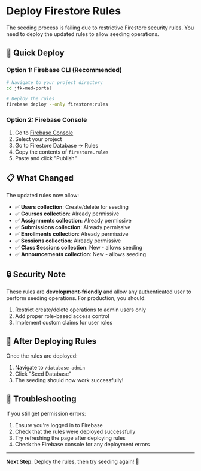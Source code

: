 # Deploy Firestore Rules

The seeding process is failing due to restrictive Firestore security rules. You need to deploy the updated rules to allow seeding operations.

## 🚀 Quick Deploy

### Option 1: Firebase CLI (Recommended)
```bash
# Navigate to your project directory
cd jfk-med-portal

# Deploy the rules
firebase deploy --only firestore:rules
```

### Option 2: Firebase Console
1. Go to [Firebase Console](https://console.firebase.google.com/)
2. Select your project
3. Go to Firestore Database → Rules
4. Copy the contents of `firestore.rules`
5. Paste and click "Publish"

## 📋 What Changed

The updated rules now allow:
- ✅ **Users collection**: Create/delete for seeding
- ✅ **Courses collection**: Already permissive
- ✅ **Assignments collection**: Already permissive  
- ✅ **Submissions collection**: Already permissive
- ✅ **Enrollments collection**: Already permissive
- ✅ **Sessions collection**: Already permissive
- ✅ **Class Sessions collection**: New - allows seeding
- ✅ **Announcements collection**: New - allows seeding

## 🔒 Security Note

These rules are **development-friendly** and allow any authenticated user to perform seeding operations. For production, you should:

1. Restrict create/delete operations to admin users only
2. Add proper role-based access control
3. Implement custom claims for user roles

## 🧪 After Deploying Rules

Once the rules are deployed:
1. Navigate to `/database-admin`
2. Click "Seed Database"
3. The seeding should now work successfully!

## 🚨 Troubleshooting

If you still get permission errors:
1. Ensure you're logged in to Firebase
2. Check that the rules were deployed successfully
3. Try refreshing the page after deploying rules
4. Check the Firebase console for any deployment errors

---

**Next Step**: Deploy the rules, then try seeding again! 🎉
